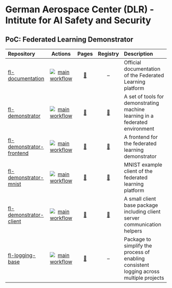 # German Aerospace Center (DLR) - Intitute for AI Safety and Security

## PoC: Federated Learning Demonstrator

|Repository|Actions|Pages|Registry|Description|
|:-|:-:|:-:|:-:|:-|
|[fl-documentation](https://github.com/DLR-KI/fl-documentation)|[![main workflow](https://github.com/DLR-KI/fl-documentation/actions/workflows/main.yml/badge.svg)](https://github.com/DLR-KI/fl-documentation/actions)|[:link:](https://dlr-ki.github.io/fl-documentation)|&ndash;|Official documentation of the Federated Learning platform|
|[fl-demonstrator](https://github.com/DLR-KI/fl-demonstrator)|[![main workflow](https://github.com/DLR-KI/fl-demonstrator/actions/workflows/main.yml/badge.svg)](https://github.com/DLR-KI/fl-demonstrator/actions)|[:link:](https://dlr-ki.github.io/fl-demonstrator)|[:link:](https://github.com/orgs/DLR-KI/packages?repo_name=fl-demonstrator)|A set of tools for demonstrating machine learning in a federated environment|
|[fl-demonstrator-frontend](https://github.com/DLR-KI/fl-demonstrator-frontend)|[![main workflow](https://github.com/DLR-KI/fl-demonstrator-frontend/actions/workflows/main.yml/badge.svg)](https://github.com/DLR-KI/fl-demonstrator-frontend/actions)|[:link:](https://dlr-ki.github.io/fl-demonstrator-frontend)|[:link:](https://github.com/DLR-KI/fl-demonstrator-frontend/pkgs/container/fl-demonstrator-frontend)|A frontend for the federated learning demonstrator|
|[fl-demonstrator-mnist](https://github.com/DLR-KI/fl-demonstrator-mnist)|[![main workflow](https://github.com/DLR-KI/fl-demonstrator-mnist/actions/workflows/main.yml/badge.svg)](https://github.com/DLR-KI/fl-demonstrator-mnist/actions)|[:link:](https://dlr-ki.github.io/fl-demonstrator-mnist)|[:link:](https://github.com/DLR-KI/fl-demonstrator-mnist/pkgs/container/fl-demonstrator-mnist)|MNIST example client of the federated learning platform|
|[fl-demonstrator-client](https://github.com/DLR-KI/fl-demonstrator-client)|[![main workflow](https://github.com/DLR-KI/fl-demonstrator-client/actions/workflows/main.yml/badge.svg)](https://github.com/DLR-KI/fl-demonstrator-client/actions)|[:link:](https://dlr-ki.github.io/fl-demonstrator-client)|[:link:](https://github.com/DLR-KI/fl-demonstrator-client/pkgs/container/fl-demonstrator-client)|A small client base package including client server communication helpers|
|[fl-logging-base](https://github.com/DLR-KI/fl-logging-base)|[![main workflow](https://github.com/DLR-KI/fl-logging-base/actions/workflows/main.yml/badge.svg)](https://github.com/DLR-KI/fl-logging-base/actions)|[:link:](https://dlr-ki.github.io/fl-logging-base)|&ndash;|Package to simplify the process of enabling consistent logging across multiple projects|

